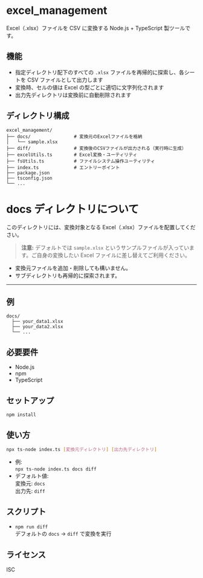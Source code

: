 # excel_management

Excel（.xlsx）ファイルを CSV に変換する Node.js + TypeScript 製ツールです。

## 機能

- 指定ディレクトリ配下のすべての `.xlsx` ファイルを再帰的に探索し、各シートを CSV ファイルとして出力します
- 変換時、セルの値は Excel の型ごとに適切に文字列化されます
- 出力先ディレクトリは変換前に自動削除されます

## ディレクトリ構成

```
excel_management/
├── docs/                # 変換元のExcelファイルを格納
│   └── sample.xlsx
├── diff/                # 変換後のCSVファイルが出力される（実行時に生成）
├── excelUtils.ts        # Excel変換・ユーティリティ
├── fsUtils.ts           # ファイルシステム操作ユーティリティ
├── index.ts             # エントリーポイント
├── package.json
├── tsconfig.json
└── ...
```

# docs ディレクトリについて

このディレクトリには、変換対象となる Excel（.xlsx）ファイルを配置してください。

> **注意:**
> デフォルトでは `sample.xlsx` というサンプルファイルが入っています。ご自身の変換したい Excel ファイルに差し替えてご利用ください。

- 変換元ファイルを追加・削除しても構いません。
- サブディレクトリも再帰的に探索されます。

---

## 例

```
docs/
  ├── your_data1.xlsx
  ├── your_data2.xlsx
  └── ...
```

## 必要要件

- Node.js
- npm
- TypeScript

## セットアップ

```sh
npm install
```

## 使い方

```sh
npx ts-node index.ts [変換元ディレクトリ] [出力先ディレクトリ]
```

- 例:  
  `npx ts-node index.ts docs diff`
- デフォルト値:  
  変換元: `docs`  
  出力先: `diff`

## スクリプト

- `npm run diff`  
  デフォルトの `docs` → `diff` で変換を実行

## ライセンス

ISC
